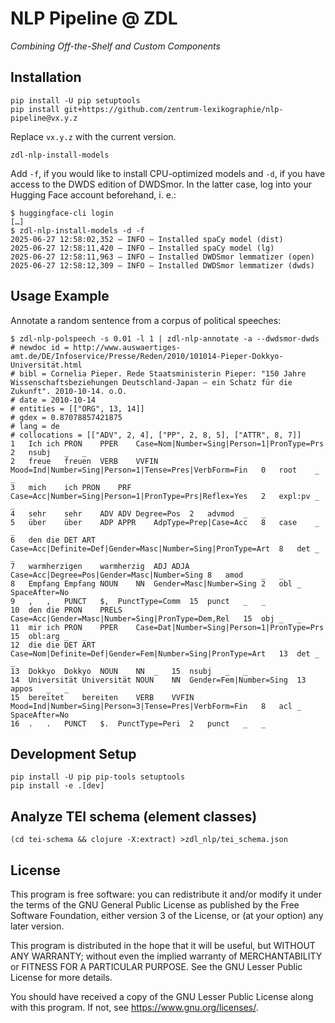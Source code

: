 # NLP Pipeline @ ZDL

_Combining Off-the-Shelf and Custom Components_


## Installation

    pip install -U pip setuptools
    pip install git+https://github.com/zentrum-lexikographie/nlp-pipeline@vx.y.z

Replace `vx.y.z` with the current version.

    zdl-nlp-install-models

Add `-f`, if you would like to install CPU-optimized models and `-d`,
if you have access to the DWDS edition of DWDSmor. In the latter case,
log into your Hugging Face account beforehand, i. e.:

    $ huggingface-cli login
    […]
    $ zdl-nlp-install-models -d -f
    2025-06-27 12:58:02,352 – INFO – Installed spaCy model (dist)
    2025-06-27 12:58:11,420 – INFO – Installed spaCy model (lg)
    2025-06-27 12:58:11,963 – INFO – Installed DWDSmor lemmatizer (open)
    2025-06-27 12:58:12,309 – INFO – Installed DWDSmor lemmatizer (dwds)

## Usage Example

Annotate a random sentence from a corpus of political speeches:

    $ zdl-nlp-polspeech -s 0.01 -l 1 | zdl-nlp-annotate -a --dwdsmor-dwds
    # newdoc id = http://www.auswaertiges-amt.de/DE/Infoservice/Presse/Reden/2010/101014-Pieper-Dokkyo-Universität.html
    # bibl = Cornelia Pieper. Rede Staatsministerin Pieper: "150 Jahre Wissenschaftsbeziehungen Deutschland-Japan – ein Schatz für die Zukunft". 2010-10-14. o.O.
    # date = 2010-10-14
    # entities = [["ORG", 13, 14]]
    # gdex = 0.87078857421875
    # lang = de
    # collocations = [["ADV", 2, 4], ["PP", 2, 8, 5], ["ATTR", 8, 7]]
    1	Ich	ich	PRON	PPER	Case=Nom|Number=Sing|Person=1|PronType=Prs	2	nsubj	_	_
    2	freue	freuen	VERB	VVFIN	Mood=Ind|Number=Sing|Person=1|Tense=Pres|VerbForm=Fin	0	root	_	_
    3	mich	ich	PRON	PRF	Case=Acc|Number=Sing|Person=1|PronType=Prs|Reflex=Yes	2	expl:pv	_	_
    4	sehr	sehr	ADV	ADV	Degree=Pos	2	advmod	_	_
    5	über	über	ADP	APPR	AdpType=Prep|Case=Acc	8	case	_	_
    6	den	die	DET	ART	Case=Acc|Definite=Def|Gender=Masc|Number=Sing|PronType=Art	8	det	_	_
    7	warmherzigen	warmherzig	ADJ	ADJA	Case=Acc|Degree=Pos|Gender=Masc|Number=Sing	8	amod	_	_
    8	Empfang	Empfang	NOUN	NN	Gender=Masc|Number=Sing	2	obl	_	SpaceAfter=No
    9	,	,	PUNCT	$,	PunctType=Comm	15	punct	_	_
    10	den	die	PRON	PRELS	Case=Acc|Gender=Masc|Number=Sing|PronType=Dem,Rel	15	obj	_	_
    11	mir	ich	PRON	PPER	Case=Dat|Number=Sing|Person=1|PronType=Prs	15	obl:arg	_	_
    12	die	die	DET	ART	Case=Nom|Definite=Def|Gender=Fem|Number=Sing|PronType=Art	13	det	_	_
    13	Dokkyo	Dokkyo	NOUN	NN	_	15	nsubj	_	_
    14	Universität	Universität	NOUN	NN	Gender=Fem|Number=Sing	13	appos	_	_
    15	bereitet	bereiten	VERB	VVFIN	Mood=Ind|Number=Sing|Person=3|Tense=Pres|VerbForm=Fin	8	acl	_	SpaceAfter=No
    16	.	.	PUNCT	$.	PunctType=Peri	2	punct	_	_

## Development Setup

    pip install -U pip pip-tools setuptools
    pip install -e .[dev]

## Analyze TEI schema (element classes)

    (cd tei-schema && clojure -X:extract) >zdl_nlp/tei_schema.json

## License

This program is free software: you can redistribute it and/or modify
it under the terms of the GNU General Public License as published by
the Free Software Foundation, either version 3 of the License, or
(at your option) any later version.

This program is distributed in the hope that it will be useful,
but WITHOUT ANY WARRANTY; without even the implied warranty of
MERCHANTABILITY or FITNESS FOR A PARTICULAR PURPOSE.  See the
GNU Lesser Public License for more details.

You should have received a copy of the GNU Lesser Public License
along with this program.  If not, see <https://www.gnu.org/licenses/>.
